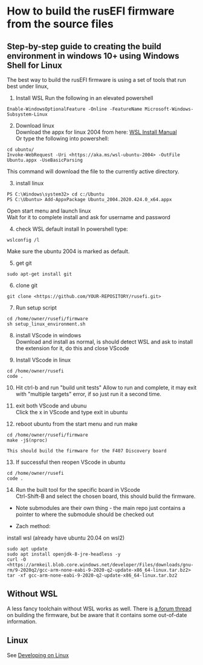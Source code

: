 # How to build the rusEFI firmware from the source files  

## Step-by-step guide to creating the build environment in windows 10+ using Windows Shell for Linux

The best way to build the rusEFI firmware is using a set of tools that run best under linux,

1. Install WSL
   Run the following in an elevated powershell  

```shell
Enable-WindowsOptionalFeature -Online -FeatureName Microsoft-Windows-Subsystem-Linux
```

2. Download linux  
   Download the appx for linux 2004 from here:
   [WSL Install Manual](https://docs.microsoft.com/en-us/windows/wsl/install-manual)  
   Or type the following into powershell:  

```shell
cd ubuntu/
Invoke-WebRequest -Uri <https://aka.ms/wsl-ubuntu-2004> -OutFile Ubuntu.appx -UseBasicParsing
```

   This command will download the file to the currently active directory.  

3. install linux

```shell
PS C:\Windows\system32> cd c:/Ubuntu
PS C:\Ubuntu> Add-AppxPackage Ubuntu_2004.2020.424.0_x64.appx
```

   Open start menu and launch linux  
   Wait for it to complete install and ask for username and password

4. check WSL default install
   In powershell type:  

```shell
wslconfig /l
```

   Make sure the ubuntu 2004 is marked as default.

5. get git  

```shell
sudo apt-get install git
```

6. clone git  

```shell
git clone <https://github.com/YOUR-REPOSITORY/rusefi.git>
```

7. Run setup script  

```shell
cd /home/owner/rusefi/firmware
sh setup_linux_environment.sh
```

8. install VScode in windows  
   Download and install as normal, is should detect WSL and ask to install the extension for it, do this and close VScode  

9. Install VScode in linux  

```shell
cd /home/owner/rusefi
code .
```

10. Hit ctrl-b and run "build unit tests"
    Allow to run and complete, it may exit with "multiple targets" error, if so just run it a second time.  

11. exit both VScode and ubunu  
    Click the x in VScode and type exit in ubuntu  

12. reboot ubuntu from the start menu and run make  

```shell
cd /home/owner/rusefi/firmware
make -j$(nproc)
```

    This should build the firmware for the F407 Discovery board  

13. If successful then reopen VScode in ubuntu  

```shell
cd /home/owner/rusefi
code .
```

14. Run the built tool for the specific board in VScode  
    Ctrl-Shift-B and select the chosen board, this should build the firmware.  

- Note submodules are their own thing - the main repo just contains a pointer to where the submodule should be checked out  

- Zach method:

install wsl (already have ubuntu 20.04 on wsl2)  

```shell
sudo apt update
sudo apt install openjdk-8-jre-headless -y
curl -O <https://armkeil.blob.core.windows.net/developer/Files/downloads/gnu-rm/9-2020q2/gcc-arm-none-eabi-9-2020-q2-update-x86_64-linux.tar.bz2>
tar -xf gcc-arm-none-eabi-9-2020-q2-update-x86_64-linux.tar.bz2
```

## Without WSL

A less fancy toolchain without WSL works as well.
There is [a forum thread](https://rusefi.com/forum/viewtopic.php?f=5&t=9) on building the firmware, but be aware that it contains some out-of-date information.

## Linux

See [Developing on Linux](Developing-On-Linux)
